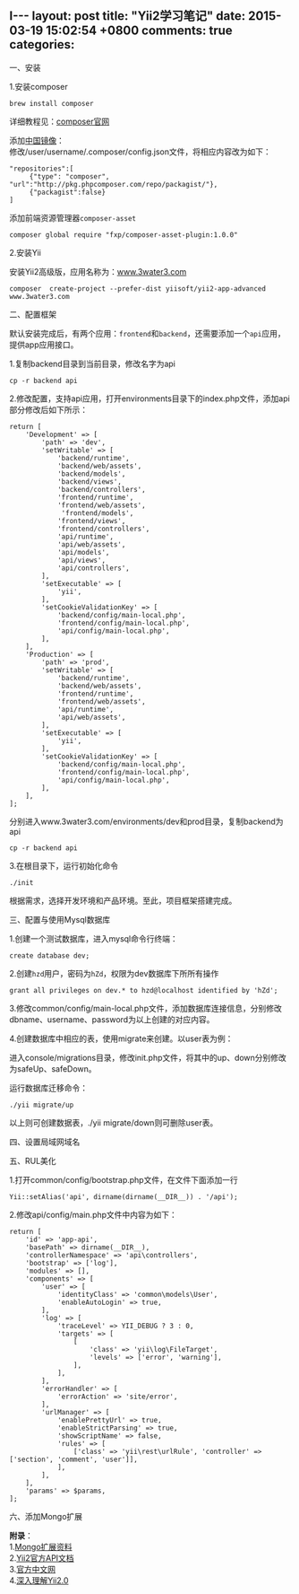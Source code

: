 I---
layout: post
title: "Yii2学习笔记"
date: 2015-03-19 15:02:54 +0800
comments: true
categories: 
---

一、安装

1.安装composer

	brew install composer
	
详细教程见：[composer官网](http://www.phpcomposer.com)

添加[中国镜像](http://pkg.phpcomposer.com)：  
修改/user/username/.composer/config.json文件，将相应内容改为如下：

	"repositories":[
	     {"type": "composer", "url":"http://pkg.phpcomposer.com/repo/packagist/"},
	     {"packagist":false}
	]
	
添加前端资源管理器`composer-asset`

	composer global require "fxp/composer-asset-plugin:1.0.0"

2.安装Yii

安装Yii2高级版，应用名称为：www.3water3.com

	composer  create-project --prefer-dist yiisoft/yii2-app-advanced www.3water3.com
	
二、配置框架

默认安装完成后，有两个应用：`frontend`和`backend`，还需要添加一个`api`应用，提供app应用接口。

1.复制backend目录到当前目录，修改名字为api
	
	cp -r backend api
	
2.修改配置，支持api应用，打开environments目录下的index.php文件，添加api部分修改后如下所示：

	return [
	    'Development' => [
	        'path' => 'dev',
	        'setWritable' => [
	            'backend/runtime',
	            'backend/web/assets',
	            'backend/models',
	            'backend/views',
	            'backend/controllers',
	            'frontend/runtime',
	            'frontend/web/assets',
		         'frontend/models',
	            'frontend/views',
	            'frontend/controllers',
	            'api/runtime',
	            'api/web/assets',
	            'api/models',
	            'api/views',
	            'api/controllers',
	        ],
	        'setExecutable' => [
	            'yii',
	        ],
	        'setCookieValidationKey' => [
	            'backend/config/main-local.php',
	            'frontend/config/main-local.php',
	            'api/config/main-local.php',
	        ],
	    ],
	    'Production' => [
	        'path' => 'prod',
	        'setWritable' => [
	            'backend/runtime',
	            'backend/web/assets',
	            'frontend/runtime',
	            'frontend/web/assets',
	            'api/runtime',
	            'api/web/assets',
	        ],
	        'setExecutable' => [
	            'yii',
	        ],
	        'setCookieValidationKey' => [
	            'backend/config/main-local.php',
	            'frontend/config/main-local.php',
	            'api/config/main-local.php',
	        ],
	    ],
	];

分别进入www.3water3.com/environments/dev和prod目录，复制backend为api

	cp -r backend api
	
3.在根目录下，运行初始化命令

	./init

根据需求，选择开发环境和产品环境。至此，项目框架搭建完成。

三、配置与使用Mysql数据库

1.创建一个测试数据库，进入mysql命令行终端：

	create database dev;
	
2.创建`hzd`用户，密码为`hZd`，权限为dev数据库下所所有操作

	grant all privileges on dev.* to hzd@localhost identified by 'hZd';

3.修改common/config/main-local.php文件，添加数据库连接信息，分别修改dbname、username、password为以上创建的对应内容。

4.创建数据库中相应的表，使用migrate来创建。以user表为例：

进入console/migrations目录，修改init.php文件，将其中的up、down分别修改为safeUp、safeDown。

运行数据库迁移命令：

	./yii migrate/up
	
以上则可创建数据表，./yii migrate/down则可删除user表。

四、设置局域网域名

五、RUL美化

1.打开common/config/bootstrap.php文件，在文件下面添加一行

	Yii::setAlias('api', dirname(dirname(__DIR__)) . '/api');
	
2.修改api/config/main.php文件中内容为如下：

	return [
	    'id' => 'app-api',
	    'basePath' => dirname(__DIR__),
	    'controllerNamespace' => 'api\controllers',
	    'bootstrap' => ['log'],
	    'modules' => [],
	    'components' => [
	        'user' => [
	            'identityClass' => 'common\models\User',
	            'enableAutoLogin' => true,
	        ],
	        'log' => [
	            'traceLevel' => YII_DEBUG ? 3 : 0,
	            'targets' => [
	                [
	                    'class' => 'yii\log\FileTarget',
	                    'levels' => ['error', 'warning'],
	                ],
	            ],
	        ],
	        'errorHandler' => [
	            'errorAction' => 'site/error',
	        ],
	        'urlManager' => [
	            'enablePrettyUrl' => true,
	            'enableStrictParsing' => true,
	            'showScriptName' => false,
	            'rules' => [
	                ['class' => 'yii\rest\urlRule', 'controller' => ['section', 'comment', 'user']],
	            ],
	        ],
	    ],
	    'params' => $params,
	];



六、添加Mongo扩展
	
**附录**：  
1.[Mongo扩展资料](http://www.yiiframework.com/doc-2.0/ext-mongodb-index.html)  
2.[Yii2官方API文档](http://www.yiiframework.com/doc-2.0/index.html)  
3.[官方中文网](http://www.yiichina.com)  
4.[深入理解Yii2.0](http://www.digpage.com)
